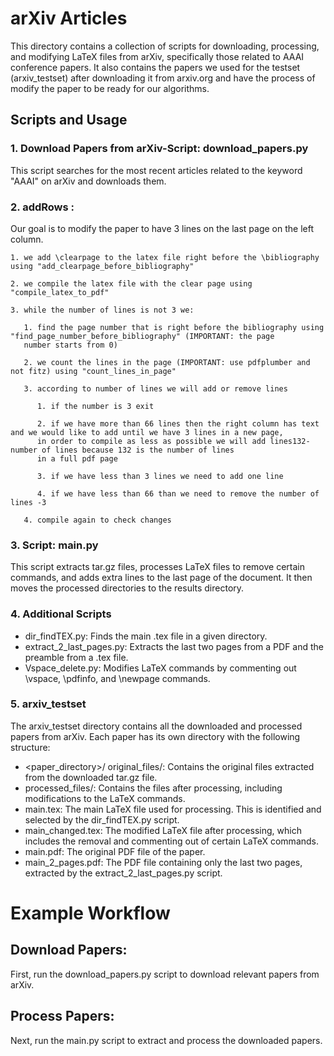 # arXiv Articles

This directory contains a collection of scripts for downloading, processing, and modifying LaTeX files from arXiv, specifically those related to AAAI conference papers. It also contains the papers we used for the testset (arxiv_testset) after downloading it from arxiv.org and have the process of modify the paper to be ready for our algorithms.





## Scripts and Usage
### 1. Download Papers from arXiv-Script: download_papers.py

This script searches for the most recent articles related to the keyword "AAAI" on arXiv and downloads them.

### 2. addRows : 
Our goal is to modify the paper to have 3 lines on the last page on the left column.

    1. we add \clearpage to the latex file right before the \bibliography using "add_clearpage_before_bibliography"
    
    2. we compile the latex file with the clear page using "compile_latex_to_pdf"
    
    3. while the number of lines is not 3 we:
    
       1. find the page number that is right before the bibliography using "find_page_number_before_bibliography" (IMPORTANT: the page
       number starts from 0)
       
       2. we count the lines in the page (IMPORTANT: use pdfplumber and not fitz) using "count_lines_in_page"
       
       3. according to number of lines we will add or remove lines
       
          1. if the number is 3 exit
          
          2. if we have more than 66 lines then the right column has text and we would like to add until we have 3 lines in a new page,
          in order to compile as less as possible we will add lines132-number of lines because 132 is the number of lines
          in a full pdf page
          
          3. if we have less than 3 lines we need to add one line 
          
          4. if we have less than 66 than we need to remove the number of lines -3 
          
       4. compile again to check changes 
   
### 3. Script: main.py

This script extracts tar.gz files, processes LaTeX files to remove certain commands, and adds extra lines to the last page of the document. It then moves the processed directories to the results directory.

### 4. Additional Scripts
* dir_findTEX.py: Finds the main .tex file in a given directory.
* extract_2_last_pages.py: Extracts the last two pages from a PDF and the preamble from a .tex file.
* Vspace_delete.py: Modifies LaTeX commands by commenting out \vspace, \pdfinfo, and \newpage commands.


### 5. arxiv_testset
The arxiv_testset directory contains all the downloaded and processed papers from arXiv. Each paper has its own directory with the following structure:

* <paper_directory>/
original_files/: Contains the original files extracted from the downloaded tar.gz file.
* processed_files/: Contains the files after processing, including modifications to the LaTeX commands.
* main.tex: The main LaTeX file used for processing. This is identified and selected by the dir_findTEX.py script.
* main_changed.tex: The modified LaTeX file after processing, which includes the removal and commenting out of certain LaTeX commands.
* main.pdf: The original PDF file of the paper.
* main_2_pages.pdf: The PDF file containing only the last two pages, extracted by the extract_2_last_pages.py script.

# Example Workflow
## Download Papers:
 First, run the download_papers.py script to download relevant papers from arXiv.
## Process Papers:
 Next, run the main.py script to extract and process the downloaded papers.
